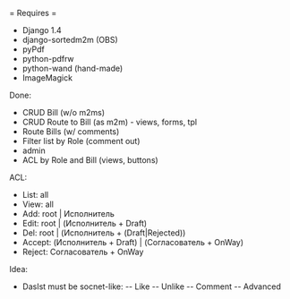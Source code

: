 = Requires =
* Django 1.4
* django-sortedm2m (OBS)
* pyPdf
* python-pdfrw
* python-wand (hand-made)
* ImageMagick

Done:
* CRUD Bill (w/o m2ms)
* CRUD Route to Bill (as m2m) - views, forms, tpl
* Route Bills (w/ comments)
* Filter list by Role (comment out)
* admin
* ACL by Role and Bill (views, buttons)

ACL:
* List: all
* View: all
* Add: root | Исполнитель
* Edit: root | (Исполнитель + Draft)
* Del: root | (Исполнитель + (Draft|Rejected))
* Accept: (Исполнитель + Draft) | (Согласователь + OnWay)
* Reject: Согласователь + OnWay

Idea:
* DasIst must be socnet-like:
-- Like
-- Unlike
-- Comment
-- Advanced